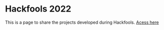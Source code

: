 # Hackfools 2022

This is a page to share the projects developed during Hackfools.
[Acess here](https://uspcodelab.github.io/hackfools2022/)
